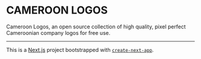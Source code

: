 # CAMEROON LOGOS

Cameroon Logos, an open source collection of high quality, pixel perfect Cameroonian company logos for free use.

***

This is a [Next.js](https://nextjs.org/) project bootstrapped with [`create-next-app`](https://github.com/vercel/next.js/tree/canary/packages/create-next-app).
